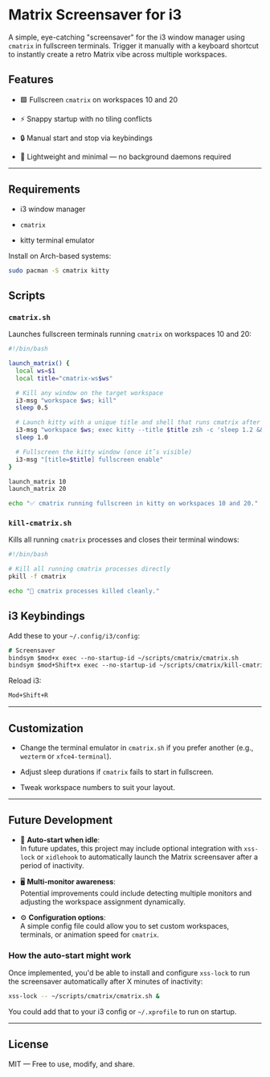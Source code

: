 # Matrix Screensaver for i3

A simple, eye-catching "screensaver" for the i3 window manager using `cmatrix` in fullscreen terminals. Trigger it manually with a keyboard shortcut to instantly create a retro Matrix vibe across multiple workspaces.

## Features

- 🟩 Fullscreen `cmatrix` on workspaces 10 and 20
    
- ⚡ Snappy startup with no tiling conflicts
    
- 🔒 Manual start and stop via keybindings
    
- 🧼 Lightweight and minimal — no background daemons required
    

---

## Requirements

- i3 window manager
    
- `cmatrix`
    
- kitty terminal emulator
    

Install on Arch-based systems:

```bash
sudo pacman -S cmatrix kitty
```

## Scripts

### `cmatrix.sh`

Launches fullscreen terminals running `cmatrix` on workspaces 10 and 20:

```bash
#!/bin/bash

launch_matrix() {
  local ws=$1
  local title="cmatrix-ws$ws"

  # Kill any window on the target workspace
  i3-msg "workspace $ws; kill"
  sleep 0.5

  # Launch kitty with a unique title and shell that runs cmatrix after a delay
  i3-msg "workspace $ws; exec kitty --title $title zsh -c 'sleep 1.2 && cmatrix'"
  sleep 1.0

  # Fullscreen the kitty window (once it’s visible)
  i3-msg "[title=$title] fullscreen enable"
}

launch_matrix 10
launch_matrix 20

echo "✅ cmatrix running fullscreen in kitty on workspaces 10 and 20."
```

### `kill-cmatrix.sh`

Kills all running `cmatrix` processes and closes their terminal windows:

```bash
#!/bin/bash

# Kill all running cmatrix processes directly
pkill -f cmatrix

echo "🛑 cmatrix processes killed cleanly."
```

## i3 Keybindings

Add these to your `~/.config/i3/config`:

```i3
# Screensaver
bindsym $mod+x exec --no-startup-id ~/scripts/cmatrix/cmatrix.sh
bindsym $mod+Shift+x exec --no-startup-id ~/scripts/cmatrix/kill-cmatrix.sh
```

Reload i3:

```bash
Mod+Shift+R
```

---

## Customization

- Change the terminal emulator in `cmatrix.sh` if you prefer another (e.g., `wezterm` or `xfce4-terminal`).
    
- Adjust sleep durations if `cmatrix` fails to start in fullscreen.
    
- Tweak workspace numbers to suit your layout.
    

---

## Future Development

- 🔄 **Auto-start when idle**:  
    In future updates, this project may include optional integration with `xss-lock` or `xidlehook` to automatically launch the Matrix screensaver after a period of inactivity.
    
- 🖥️ **Multi-monitor awareness**:  
    Potential improvements could include detecting multiple monitors and adjusting the workspace assignment dynamically.
    
- ⚙️ **Configuration options**:  
    A simple config file could allow you to set custom workspaces, terminals, or animation speed for `cmatrix`.
    

### How the auto-start might work

Once implemented, you'd be able to install and configure `xss-lock` to run the screensaver automatically after X minutes of inactivity:

```bash
xss-lock -- ~/scripts/cmatrix/cmatrix.sh &
```

You could add that to your i3 config or `~/.xprofile` to run on startup.

---

## License

MIT — Free to use, modify, and share.
